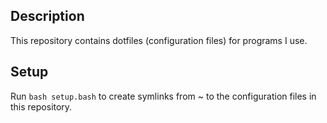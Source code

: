 ## Description
This repository contains dotfiles (configuration files) for programs I use.

## Setup
Run `bash setup.bash` to create symlinks from ~ to the configuration files in this repository.

